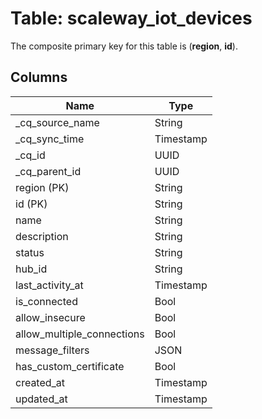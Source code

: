 # Table: scaleway_iot_devices

The composite primary key for this table is (**region**, **id**).

## Columns

| Name          | Type          |
| ------------- | ------------- |
|_cq_source_name|String|
|_cq_sync_time|Timestamp|
|_cq_id|UUID|
|_cq_parent_id|UUID|
|region (PK)|String|
|id (PK)|String|
|name|String|
|description|String|
|status|String|
|hub_id|String|
|last_activity_at|Timestamp|
|is_connected|Bool|
|allow_insecure|Bool|
|allow_multiple_connections|Bool|
|message_filters|JSON|
|has_custom_certificate|Bool|
|created_at|Timestamp|
|updated_at|Timestamp|